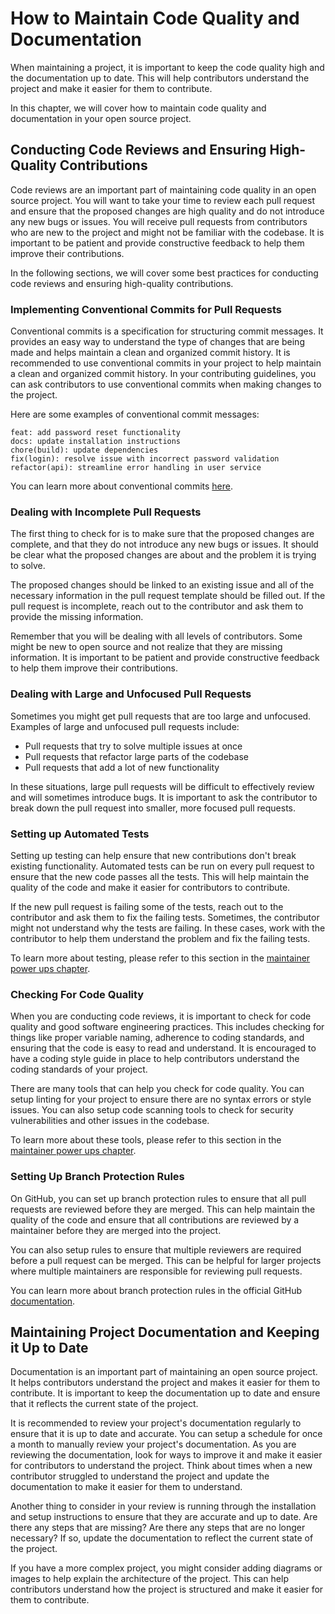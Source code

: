 # How to Maintain Code Quality and Documentation

When maintaining a project, it is important to keep the code quality high and the documentation up to date. This will help contributors understand the project and make it easier for them to contribute.

In this chapter, we will cover how to maintain code quality and documentation in your open source project.

## Conducting Code Reviews and Ensuring High-Quality Contributions

Code reviews are an important part of maintaining code quality in an open source project. You will want to take your time to review each pull request and ensure that the proposed changes are high quality and do not introduce any new bugs or issues. You will receive pull requests from contributors who are new to the project and might not be familiar with the codebase. It is important to be patient and provide constructive feedback to help them improve their contributions.

In the following sections, we will cover some best practices for conducting code reviews and ensuring high-quality contributions.

### Implementing Conventional Commits for Pull Requests

Conventional commits is a specification for structuring commit messages. It provides an easy way to understand the type of changes that are being made and helps maintain a clean and organized commit history. It is recommended to use conventional commits in your project to help maintain a clean and organized commit history. In your contributing guidelines, you can ask contributors to use conventional commits when making changes to the project.

Here are some examples of conventional commit messages:

```
feat: add password reset functionality
docs: update installation instructions
chore(build): update dependencies
fix(login): resolve issue with incorrect password validation
refactor(api): streamline error handling in user service
```

You can learn more about conventional commits [here](https://www.conventionalcommits.org/en/v1.0.0/).

### Dealing with Incomplete Pull Requests

The first thing to check for is to make sure that the proposed changes are complete, and that they do not introduce any new bugs or issues. It should be clear what the proposed changes are about and the problem it is trying to solve.

The proposed changes should be linked to an existing issue and all of the necessary information in the pull request template should be filled out. If the pull request is incomplete, reach out to the contributor and ask them to provide the missing information.

Remember that you will be dealing with all levels of contributors. Some might be new to open source and not realize that they are missing information. It is important to be patient and provide constructive feedback to help them improve their contributions.

### Dealing with Large and Unfocused Pull Requests

Sometimes you might get pull requests that are too large and unfocused. Examples of large and unfocused pull requests include:

- Pull requests that try to solve multiple issues at once
- Pull requests that refactor large parts of the codebase
- Pull requests that add a lot of new functionality

In these situations, large pull requests will be difficult to effectively review and will sometimes introduce bugs. It is important to ask the contributor to break down the pull request into smaller, more focused pull requests.

### Setting up Automated Tests

Setting up testing can help ensure that new contributions don't break existing functionality. Automated tests can be run on every pull request to ensure that the new code passes all the tests. This will help maintain the quality of the code and make it easier for contributors to contribute.

If the new pull request is failing some of the tests, reach out to the contributor and ask them to fix the failing tests. Sometimes, the contributor might not understand why the tests are failing. In these cases, work with the contributor to help them understand the problem and fix the failing tests.

To learn more about testing, please refer to this section in the [maintainer power ups chapter](/maintainer-powerups.md#testing).

### Checking For Code Quality

When you are conducting code reviews, it is important to check for code quality and good software engineering practices. This includes checking for things like proper variable naming, adherence to coding standards, and ensuring that the code is easy to read and understand. It is encouraged to have a coding style guide in place to help contributors understand the coding standards of your project.

There are many tools that can help you check for code quality. You can setup linting for your project to ensure there are no syntax errors or style issues. You can also setup code scanning tools to check for security vulnerabilities and other issues in the codebase.

To learn more about these tools, please refer to this section in the [maintainer power ups chapter](/maintainer-powerups.md#code-scanning-tools).

### Setting Up Branch Protection Rules

On GitHub, you can set up branch protection rules to ensure that all pull requests are reviewed before they are merged. This can help maintain the quality of the code and ensure that all contributions are reviewed by a maintainer before they are merged into the project.

You can also setup rules to ensure that multiple reviewers are required before a pull request can be merged. This can be helpful for larger projects where multiple maintainers are responsible for reviewing pull requests.

You can learn more about branch protection rules in the official GitHub [documentation](https://docs.github.com/en/repositories/configuring-branches-and-merges-in-your-repository/managing-protected-branches/managing-a-branch-protection-rule#about-branch-protection-rules).

## Maintaining Project Documentation and Keeping it Up to Date

Documentation is an important part of maintaining an open source project. It helps contributors understand the project and makes it easier for them to contribute. It is important to keep the documentation up to date and ensure that it reflects the current state of the project.

It is recommended to review your project's documentation regularly to ensure that it is up to date and accurate. You can setup a schedule for once a month to manually review your project's documentation. As you are reviewing the documentation, look for ways to improve it and make it easier for contributors to understand the project. Think about times when a new contributor struggled to understand the project and update the documentation to make it easier for them to understand.

Another thing to consider in your review is running through the installation and setup instructions to ensure that they are accurate and up to date. Are there any steps that are missing? Are there any steps that are no longer necessary? If so, update the documentation to reflect the current state of the project.

If you have a more complex project, you might consider adding diagrams or images to help explain the architecture of the project. This can help contributors understand how the project is structured and make it easier for them to contribute.
